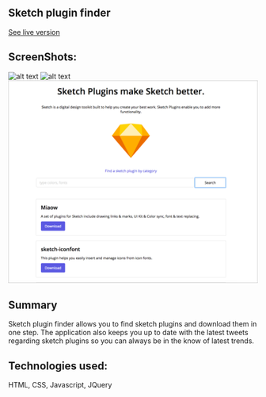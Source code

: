 ## Sketch plugin finder

[See live version](https://jessicaerazo.github.io/Sketch-App-plugin-search/)

## ScreenShots:

![alt text](https://github.com/jessicaerazo/Sketch-plugin-finder/css/images/Screenshot-1.png)
![alt text](https://github.com/jessicaerazo/Sketch-plugin-finder/css/images/Screenshot-2.png)
![alt text](/css/images/Screenshot-3.png)


## Summary

Sketch plugin finder allows you to find sketch plugins and download them in one step. The application also keeps you up to date with the latest tweets regarding sketch plugins so you can always be in the know of latest trends.

## Technologies used:

HTML, CSS, Javascript, JQuery
